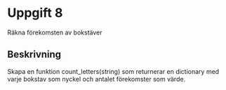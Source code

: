 # Uppgift 8

Räkna förekomsten av bokstäver

## Beskrivning

Skapa en funktion count_letters(string) som returnerar en dictionary med varje bokstav som nyckel och antalet förekomster som värde.

